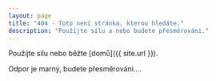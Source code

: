 ```yaml
---
layout: page
title: "404 - Toto není stránka, kterou hledáte."
description: "Použíjte sílu a nebo budete přesměrováni."
---  
```


Použíjte sílu nebo běžte [domů]({{ site.url }}). 


Odpor je marný, budete přesměrováni....

<body onLoad="setTimeout('delayer()', 5000)">

<script type="text/javascript"> function delayer() {window.location = "http://www.ambroz.cz"} 
</script>
